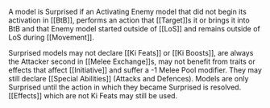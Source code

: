 A model is Surprised if an Activating Enemy model that did not begin its activation in [[BtB]], performs an action that [[Target]]s it or brings it into BtB and that Enemy model started outside of [[LoS]] and remains outside of LoS during [[Movement]].

Surprised models may not declare [[Ki Feats]] or [[Ki Boosts]], are always the Attacker second in [[Melee Exchange]]s, may not benefit from traits or effects that affect [[Initiative]] and suffer a -1 Melee Pool modifier.
They may still declare [[Special Abilities]] (Attacks and Defences).
Models are only Surprised until the action in which they became Surprised is resolved.
[[Effects]] which are not Ki Feats may still be used.